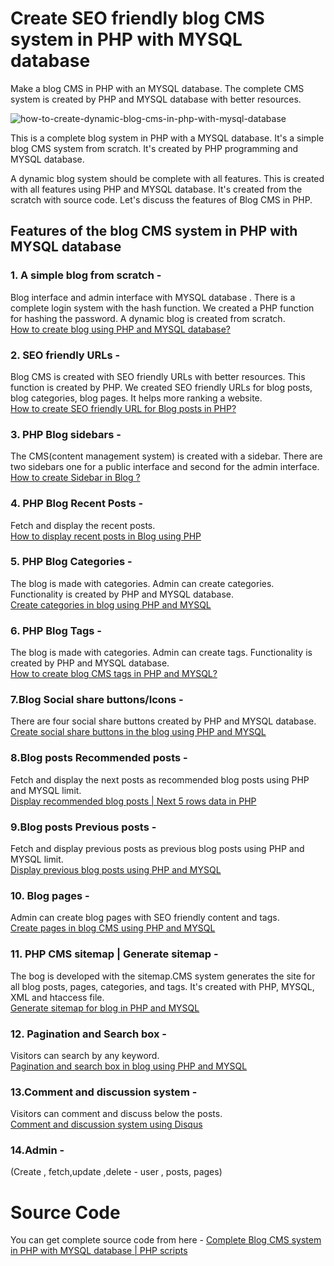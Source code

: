 # Create SEO friendly blog CMS system in PHP with MYSQL database
Make a blog CMS in PHP with an MYSQL database. The complete CMS system is created by PHP and MYSQL database with better resources. 

![how-to-create-dynamic-blog-cms-in-php-with-mysql-database](https://user-images.githubusercontent.com/41726733/211266654-0051aa46-3d23-424b-b011-842c958b5a9c.jpg)

This is a complete blog system in PHP with a MYSQL database. It's a simple blog CMS system from scratch. It's created by PHP programming and MYSQL database.

A dynamic blog system should be complete with all features. This is created with all features using PHP and MYSQL database. It's created from the scratch with source code. Let's discuss the features of Blog CMS in PHP. 

<h2> Features of the blog CMS system in PHP with MYSQL database</h2> 

 <h3>1. A simple blog from scratch -</h3> Blog interface and admin interface with MYSQL database . There is a complete login system with the hash function. We created a PHP function for hashing the password. A dynamic blog is created from scratch.
 <br>
<a href="https://technosmarter.com/php/how-to-create-blog-using-php-and-mysql-database">How to create blog using PHP and MYSQL database?</a>

<h3>2. SEO friendly URLs -</h3>Blog CMS is created with SEO friendly URLs with better resources. This function is created by PHP. 
We created SEO friendly URLs for blog posts, blog categories, blog pages. It helps more ranking a website.
 <br>
<a href="https://technosmarter.com/php/how-to-create-seo-friendly-url-for-blog-posts-in-php">How to create SEO friendly URL for Blog posts in PHP?</a>
<h3>3. PHP Blog sidebars -</h3> The CMS(content management system) is created with a sidebar. There are two sidebars one for a public interface and second for the admin interface. 
 <br>
<a href="https://technosmarter.com/php/how-to-create-sidebar-in-blog">How to create Sidebar in Blog ?</a>

<h3>4. PHP Blog Recent Posts -</h3> Fetch and display the recent posts. 
 <br>
<a href="https://technosmarter.com/php/how-to-display-recent-posts-in-blog-using-php">How to display recent posts in Blog using PHP </a>
<h3>5. PHP Blog Categories -</h3>The blog is made with categories. Admin can create categories. Functionality is created by PHP and MYSQL database. 
 <br>
<a href="https://technosmarter.com/php/create-categories-in-blog-using-php-and-mysql">Create categories in blog using PHP and MYSQL</a>

<h3>6. PHP Blog Tags -</h3>The blog is made with categories. Admin can create tags. Functionality is created by PHP and MYSQL database. 
 <br>
<a href="https://technosmarter.com/php/how-to-create-blog-cms-tags-in-php-and-mysql">How to create blog CMS tags in PHP and MYSQL?</a>

<h3>7.Blog Social share buttons/Icons  -</h3> There are four social share buttons created by PHP and MYSQL database. 
 <br>
<a href="https://technosmarter.com/php/create-social-share-buttons-in-the-blog-using-php-and-mysql">Create social share buttons in the blog using PHP and MYSQL </a>

<h3>8.Blog posts Recommended posts  -</h3>Fetch and display the next posts as recommended blog posts using PHP and MYSQL limit. 
 <br>
<a href="https://technosmarter.com/php/display-recommended-blog-posts-next-5-rows-data-in-php">Display recommended blog posts | Next 5 rows data in PHP </a>

<h3>9.Blog posts Previous posts  -</h3>Fetch and display previous posts as previous blog posts using PHP and MYSQL limit. 
 <br>
<a href="https://technosmarter.com/php/display-previous-blog-posts-using-php-and-mysql">Display previous blog posts using PHP and MYSQL </a>

<h3>10. Blog pages  -</h3>Admin can create blog pages with SEO friendly content and tags.
 <br>
<a href="https://technosmarter.com/php/create-pages-in-blog-cms-using-php-and-mysql">Create pages in blog CMS using PHP and MYSQL  </a>

<h3>11. PHP CMS sitemap | Generate sitemap  -</h3> The bog is developed with the sitemap.CMS system generates the site for all blog posts, pages, categories, and tags. It's created with PHP, MYSQL, XML and htaccess file. 
 <br>
<a href="https://technosmarter.com/php/generate-sitemap-for-blog-in-php-and-mysql">Generate sitemap for blog in PHP and MYSQL  </a>

<h3>12. Pagination and Search box -</h3> Visitors can search by any keyword. 
 <br>
<a href="https://technosmarter.com/php/pagination-and-search-box-in-blog-using-php-and-mysql"> Pagination and search box in blog using PHP and MYSQL </a>

<h3>13.Comment and discussion system -</h3>
Visitors can comment and discuss below the posts. 
 <br>
<a href="https://technosmarter.com/php/comment-and-discussion-system-using-disqus-in-php-blog"> Comment and discussion system using Disqus  </a>

<h3>14.Admin  -</h3> 
(Create , fetch,update ,delete - user , posts, pages)

# Source Code 
You can get complete source code from here - 
<a href="https://technosmarter.com/item/complete-blog-cms-system-in-php-with-mysql-database-php-scripts">Complete Blog CMS system in PHP with MYSQL database | PHP scripts</a>



